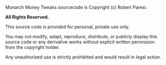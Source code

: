 Monarch Money Tweaks sourcecode is Copyright (c) Robert Paresi. 

**All Rights Reserved.**

This source code is provided for personal, private use only.

You may not modify, adapt, reproduce, distribute, or publicly display this source code or any derivative works without 
explicit written permission from the copyright holder. 

Any unauthorized use is strictly prohibited and would result in legal action.
